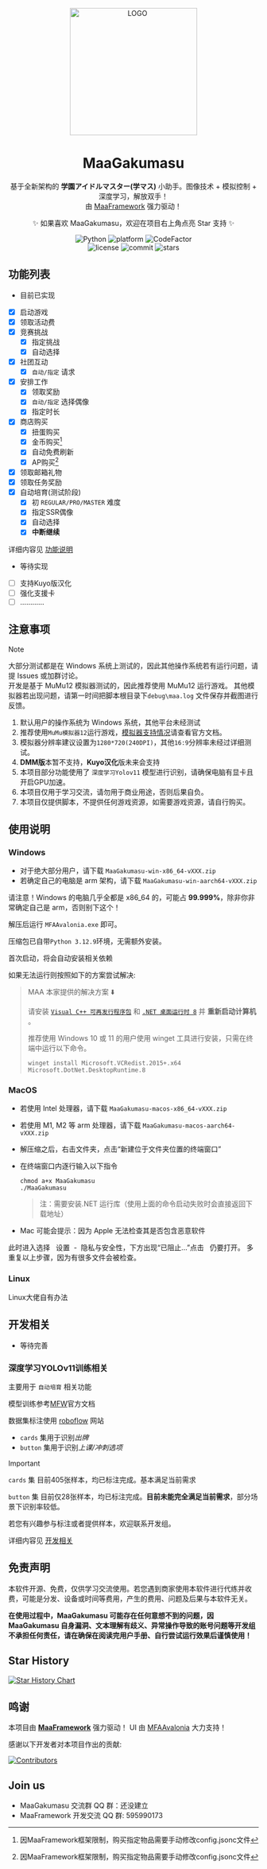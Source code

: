 <!-- markdownlint-disable MD033 MD041 -->

<p align="center">
  <img alt="LOGO" src="https://github.com/user-attachments/assets/d22b9752-5b71-4423-95c7-30f9eb0b2923" width="256" height="256" />
</p>

<div align="center">

# MaaGakumasu

基于全新架构的 **学園アイドルマスター(学マス)** 小助手。图像技术 + 模拟控制 + 深度学习，解放双手！  
由 [MaaFramework](https://github.com/MaaXYZ/MaaFramework) 强力驱动！

✨ 如果喜欢 MaaGakumasu，欢迎在项目右上角点亮 Star 支持 ✨
</div>

<p align="center">
  <img alt="Python" src="https://img.shields.io/badge/Python-3776AB?logo=python&logoColor=white">
  <img alt="platform" src="https://img.shields.io/badge/platform-Windows%20%7C%20Linux%20%7C%20macOS-blueviolet">
  <img alt="CodeFactor" src="https://www.codefactor.io/repository/github/superwatergod/maagakumasu/badge">
  <br>
  <img alt="license" src="https://img.shields.io/github/license/SuperWaterGod/MaaGakumasu">
  <img alt="commit" src="https://img.shields.io/github/commit-activity/m/SuperWaterGod/MaaGakumasu">
  <img alt="stars" src="https://img.shields.io/github/stars/SuperWaterGod/MaaGakumasu?style=social">
</p>


## 功能列表

- 目前已实现

- [x] 启动游戏
- [x] 领取活动费
- [x] 竞赛挑战
  - [x] 指定挑战
  - [x] 自动选择
- [x] 社团互动
  - [x] `自动/指定` 请求
- [x] 安排工作
  - [x] 领取奖励
  - [x] `自动/指定` 选择偶像
  - [x] 指定时长
- [x] 商店购买
  - [x] 扭蛋购买
  - [x] 金币购买[^1]
  - [x] 自动免费刷新
  - [X] AP购买[^1]
- [x] 领取邮箱礼物
- [x] 领取任务奖励
- [x] 自动培育(测试阶段)
  - [x] 初 `REGULAR/PRO/MASTER` 难度
  - [x] 指定SSR偶像
  - [x] 自动选择
  - [x] **中断继续**

详细内容见 [功能说明](docs/zh_cn/功能说明.md)

[^1]: 因MaaFramework框架限制，购买指定物品需要手动修改config.jsonc文件

- 
  等待实现

- [ ] 支持Kuyo版汉化
- [ ] 强化支援卡
- [ ] …………

## 注意事项

> [!NOTE]  
> 大部分测试都是在 Windows 系统上测试的，因此其他操作系统若有运行问题，请提 Issues 或加群讨论。  
> 开发是基于 MuMu12 模拟器测试的，因此推荐使用 MuMu12 运行游戏。
> 其他模拟器若出现问题，请第一时间把脚本根目录下`debug\maa.log` 文件保存并截图进行反馈。

1. 默认用户的操作系统为 Windows 系统，其他平台未经测试
2. 推荐使用`MuMu模拟器12`运行游戏，[模拟器支持情况](https://maa.plus/docs/zh-cn/manual/device/windows.html)请查看官方文档。
3. 模拟器分辨率建议设置为`1280*720(240DPI)`，其他`16:9`分辨率未经过详细测试。
4. **DMM版**本暂不支持，**Kuyo汉化**版未来会支持
5. 本项目部分功能使用了 `深度学习Yolov11` 模型进行识别，请确保电脑有显卡且开启GPU加速。
6. 本项目仅用于学习交流，请勿用于商业用途，否则后果自负。
7. 本项目仅提供脚本，不提供任何游戏资源，如需要游戏资源，请自行购买。


## 使用说明

### Windows

- 对于绝大部分用户，请下载 `MaaGakumasu-win-x86_64-vXXX.zip`
- 若确定自己的电脑是 arm 架构，请下载 `MaaGakumasu-win-aarch64-vXXX.zip`

请注意！Windows 的电脑几乎全都是 x86_64 的，可能占 **99.999%**，除非你非常确定自己是 arm，否则别下这个！

解压后运行 `MFAAvalonia.exe` 即可。

压缩包已自带`Python 3.12.9`环境，无需额外安装。

首次启动，将会自动安装相关依赖

如果无法运行则按照如下的方案尝试解决:

> MAA 本家提供的解决方案 ⬇️
>
> 请安装 [`Visual C++ 可再发行程序包`](https://aka.ms/vs/17/release/vc_redist.x64.exe) 和 [`.NET 桌面运行时 8`](https://dotnet.microsoft.com/en-us/download/dotnet/8.0#:~:text=Binaries-,Windows,-x64) 并 **重新启动计算机** 。
>
> 推荐使用 Windows 10 或 11 的用户使用 winget 工具进行安装，只需在终端中运行以下命令。
>
> ```
> winget install Microsoft.VCRedist.2015+.x64 Microsoft.DotNet.DesktopRuntime.8
> ```

### MacOS

- 若使用 Intel 处理器，请下载 `MaaGakumasu-macos-x86_64-vXXX.zip`
- 若使用 M1, M2 等 arm 处理器，请下载 `MaaGakumasu-macos-aarch64-vXXX.zip`
- 解压缩之后，右击文件夹，点击“新建位于文件夹位置的终端窗口”
- 在终端窗口内逐行输入以下指令

  ```
  chmod a+x MaaGakumasu
  ./MaaGakumasu
  ```
  > 注：需要安装.NET 运行库（使用上面的命令启动失败时会直接返回下载地址）

- Mac 可能会提示：因为 Apple 无法检查其是否包含恶意软件

此时进入选择   设置  -  隐私与安全性，下方出现“已阻止…”点击   仍要打开。
多重复以上步骤，因为有很多文件会被检查。


### Linux

Linux大佬自有办法


## 开发相关

- 等待完善

### 深度学习YOLOv11训练相关

主要用于 `自动培育` 相关功能

模型训练参考[MFW](https://github.com/MaaXYZ/MaaNeuralNetworkCookbook/tree/main/NeuralNetworkDetect)官方文档

数据集标注使用 [roboflow](https://app.roboflow.com/gakumasu) 网站

- `cards` 集用于识别*出牌*
- `button` 集用于识别*上课/冲刺选项*

> [!IMPORTANT]
> `cards` 集 目前405张样本，均已标注完成。基本满足当前需求
> 
> `button` 集 目前仅28张样本，均已标注完成。**目前未能完全满足当前需求**，部分场景下识别率较低。
> 
> 若您有兴趣参与标注或者提供样本，欢迎联系开发组。

详细内容见 [开发相关](docs/zh_cn/开发相关.md)

## 免责声明

本软件开源、免费，仅供学习交流使用。若您遇到商家使用本软件进行代练并收费，可能是分发、设备或时间等费用，产生的费用、问题及后果与本软件无关。

**在使用过程中，MaaGakumasu 可能存在任何意想不到的问题，因 MaaGakumasu 自身漏洞、文本理解有歧义、异常操作导致的账号问题等开发组不承担任何责任，请在确保在阅读完用户手册、自行尝试运行效果后谨慎使用！**


## Star History

<a href="https://www.star-history.com/#SuperWaterGod/MaaGakumasu&Date">
 <picture>
   <source media="(prefers-color-scheme: dark)" srcset="https://api.star-history.com/svg?repos=SuperWaterGod/MaaGakumasu&type=Date&theme=dark" />
   <source media="(prefers-color-scheme: light)" srcset="https://api.star-history.com/svg?repos=SuperWaterGod/MaaGakumasu&type=Date" />
   <img alt="Star History Chart" src="https://api.star-history.com/svg?repos=SuperWaterGod/MaaGakumasu&type=Date" />
 </picture>
</a>

## 鸣谢

本项目由 **[MaaFramework](https://github.com/MaaXYZ/MaaFramework)** 强力驱动！
UI 由 [MFAAvalonia](https://github.com/SweetSmellFox/MFAAvalonia) 大力支持！

感谢以下开发者对本项目作出的贡献:

[![Contributors](https://contrib.rocks/image?repo=SuperWaterGod/MaaGakumasu&max=1000)](https://github.com/SuperWaterGod/MaaGakumasu/graphs/contributors)

## Join us
- MaaGakumasu 交流群 QQ 群：还没建立
- MaaFramework 开发交流 QQ 群: 595990173